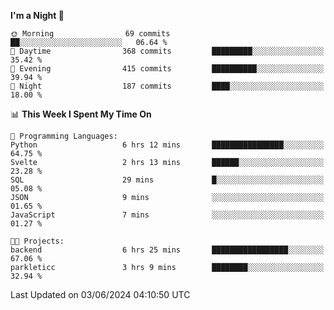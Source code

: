 <!--START_SECTION:waka-->
**I'm a Night 🦉** 

```text
🌞 Morning                69 commits          ██░░░░░░░░░░░░░░░░░░░░░░░   06.64 % 
🌆 Daytime                368 commits         █████████░░░░░░░░░░░░░░░░   35.42 % 
🌃 Evening                415 commits         ██████████░░░░░░░░░░░░░░░   39.94 % 
🌙 Night                  187 commits         ████░░░░░░░░░░░░░░░░░░░░░   18.00 % 
```


📊 **This Week I Spent My Time On** 

```text
💬 Programming Languages: 
Python                   6 hrs 12 mins       ████████████████░░░░░░░░░   64.75 % 
Svelte                   2 hrs 13 mins       ██████░░░░░░░░░░░░░░░░░░░   23.28 % 
SQL                      29 mins             █░░░░░░░░░░░░░░░░░░░░░░░░   05.08 % 
JSON                     9 mins              ░░░░░░░░░░░░░░░░░░░░░░░░░   01.65 % 
JavaScript               7 mins              ░░░░░░░░░░░░░░░░░░░░░░░░░   01.27 % 

🐱‍💻 Projects: 
backend                  6 hrs 25 mins       █████████████████░░░░░░░░   67.06 % 
parkleticc               3 hrs 9 mins        ████████░░░░░░░░░░░░░░░░░   32.94 % 
```


 Last Updated on 03/06/2024 04:10:50 UTC
<!--END_SECTION:waka-->
